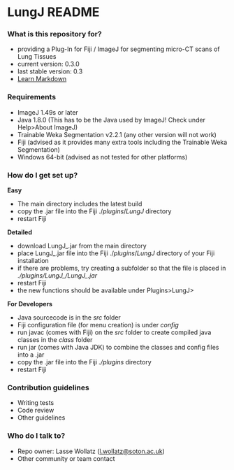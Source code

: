 # LungJ README #

### What is this repository for? ###

* providing a Plug-In for Fiji / ImageJ for segmenting micro-CT scans of Lung Tissues
* current version: 0.3.0
* last stable version: 0.3
* [Learn Markdown](https://bitbucket.org/tutorials/markdowndemo)

### Requirements ###

* ImageJ 1.49s or later
* Java 1.8.0 (This has to be the Java used by ImageJ! Check under Help>About ImageJ)
* Trainable Weka Segmentation v2.2.1 (any other version will not work)
* Fiji (advised as it provides many extra tools including the Trainable Weka Segmentation)
* Windows 64-bit (advised as not tested for other platforms)

### How do I get set up? ###

**Easy**

* The main directory includes the latest build
* copy the .jar file into the Fiji ./*plugins*/*LungJ* directory
* restart Fiji

**Detailed**

* download LungJ_.jar from the main directory
* place LungJ_.jar file into the Fiji ./*plugins*/*LungJ* directory of your Fiji installation
* if there are problems, try creating a subfolder so that the file is placed in *./plugins/LungJ_/LungJ_.jar*
* restart Fiji
* the new functions should be available under Plugins>LungJ>

**For Developers**

* Java sourcecode is in the *src* folder
* Fiji configuration file (for menu creation) is under *config*
* run javac (comes with Fiji) on the *src* folder to create compiled java classes in the *class* folder
* run jar (comes with Java JDK) to combine the classes and config files into a .jar
* copy the .jar file into the Fiji *./plugins* directory
* restart Fiji

### Contribution guidelines ###

* Writing tests
* Code review
* Other guidelines

### Who do I talk to? ###

* Repo owner: Lasse Wollatz (l.wollatz@soton.ac.uk)
* Other community or team contact